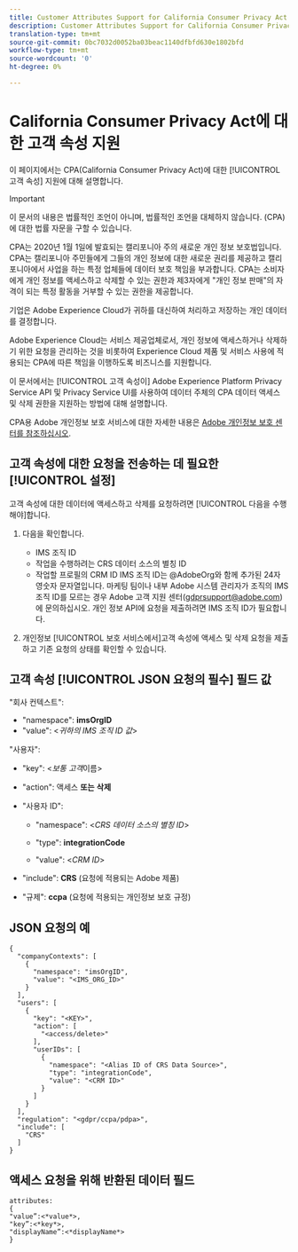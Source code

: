 ```yaml
---
title: Customer Attributes Support for California Consumer Privacy Act
description: Customer Attributes Support for California Consumer Privacy Act
translation-type: tm+mt
source-git-commit: 0bc7032d0052ba03beac1140dfbfd630e1802bfd
workflow-type: tm+mt
source-wordcount: '0'
ht-degree: 0%

---
```



# California Consumer Privacy Act에 대한 고객 속성 지원

이 페이지에서는 CPA(California Consumer Privacy Act)에 대한 [!UICONTROL 고객 속성] 지원에 대해 설명합니다.

>[!IMPORTANT]
>
>이 문서의 내용은 법률적인 조언이 아니며, 법률적인 조언을 대체하지 않습니다. (CPA)에 대한 법률 자문을 구할 수 있습니다.

CPA는 2020년 1월 1일에 발효되는 캘리포니아 주의 새로운 개인 정보 보호법입니다. CPA는 캘리포니아 주민들에게 그들의 개인 정보에 대한 새로운 권리를 제공하고 캘리포니아에서 사업을 하는 특정 업체들에 데이터 보호 책임을 부과합니다. CPA는 소비자에게 개인 정보를 액세스하고 삭제할 수 있는 권한과 제3자에게 &quot;개인 정보 판매&quot;의 자격이 되는 특정 활동을 거부할 수 있는 권한을 제공합니다.

기업은 Adobe Experience Cloud가 귀하를 대신하여 처리하고 저장하는 개인 데이터를 결정합니다.

Adobe Experience Cloud는 서비스 제공업체로서, 개인 정보에 액세스하거나 삭제하기 위한 요청을 관리하는 것을 비롯하여 Experience Cloud 제품 및 서비스 사용에 적용되는 CPA에 따른 책임을 이행하도록 비즈니스를 지원합니다.

이 문서에서는 [!UICONTROL 고객 속성이] Adobe Experience Platform Privacy Service API 및 Privacy Service UI를 사용하여 데이터 주체의 CPA 데이터 액세스 및 삭제 권한을 지원하는 방법에 대해 설명합니다.

CPA용 Adobe 개인정보 보호 서비스에 대한 자세한 내용은 [Adobe 개인정보 보호 센터를 참조하십시오](https://www.adobe.com/privacy/ccpa.html).

## 고객 속성에 대한 요청을 전송하는 데 필요한 [!UICONTROL 설정]

고객 속성에 대한 데이터에 액세스하고 삭제를 요청하려면 [!UICONTROL 다음을 수행해야]합니다.

1. 다음을 확인합니다.

   * IMS 조직 ID
   * 작업을 수행하려는 CRS 데이터 소스의 별칭 ID
   * 작업할 프로필의 CRM ID
   IMS 조직 ID는 @AdobeOrg와 함께 추가된 24자 영숫자 문자열입니다. 마케팅 팀이나 내부 Adobe 시스템 관리자가 조직의 IMS 조직 ID를 모르는 경우 Adobe 고객 지원 센터(gdprsupport@adobe.com)에 문의하십시오. 개인 정보 API에 요청을 제출하려면 IMS 조직 ID가 필요합니다.

1. 개인정보 [!UICONTROL 보호 서비스에서]고객 속성에 액세스 및 삭제 요청을 제출하고 기존 요청의 상태를 확인할 수 있습니다.

## 고객 속성 [!UICONTROL JSON 요청의 필수] 필드 값

&quot;회사 컨텍스트&quot;:

* &quot;namespace&quot;: **imsOrgID**
* &quot;value&quot;: &lt;*귀하의 IMS 조직 ID 값*>

&quot;사용자&quot;:

* &quot;key&quot;: &lt;*보통 고객*&#x200B;이름>

* &quot;action&quot;: 액세스 **또는** **삭제**

* &quot;사용자 ID&quot;:

   * &quot;namespace&quot;: &lt;*CRS 데이터 소스의 별칭 ID*>

   * &quot;type&quot;: **integrationCode**

   * &quot;value&quot;: &lt;*CRM ID*>

* &quot;include&quot;: **CRS** (요청에 적용되는 Adobe 제품)

* &quot;규제&quot;: **ccpa** (요청에 적용되는 개인정보 보호 규정)

## JSON 요청의 예

```
{
  "companyContexts": [
    {
      "namespace": "imsOrgID",
      "value": "<IMS_ORG_ID>"
    }
  ],
  "users": [
    {
      "key": "<KEY>",
      "action": [
        "<access/delete>"
      ],
      "userIDs": [
        {
          "namespace": "<Alias ID of CRS Data Source>",
          "type": "integrationCode",
          "value": "<CRM ID>"
        }
      ]
    }
  ],
  "regulation": "<gdpr/ccpa/pdpa>",
  "include": [
    "CRS"
  ]
}
```

## 액세스 요청을 위해 반환된 데이터 필드

```
attributes:
{
"value”:<*value*>,
"key”:<*key*>,
"displayName”:<*displayName*>
}
```
